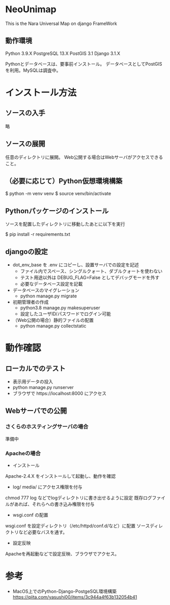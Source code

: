 # NeoUnimap

This is the Nara Universal Map on django FrameWork

## 動作環境

Python		3.9.X
PostgreSQL      13.X
PostGIS         3.1
Django          3.1.X

Pythonとデータベースは、要事前インストール。
データベースとしてPostGISを利用。MySQLは調査中。

# インストール方法

## ソースの入手

略

## ソースの展開

任意のディレクトリに展開。
Web公開する場合はWebサーバがアクセスできること。

## （必要に応じて）Python仮想環境構築

$ python -m venv venv
$ source venv/bin/activate

## Pythonパッケージのインストール

ソースを配置したディレクトリに移動したあとに以下を実行

$ pip install -r requirements.txt

## djangoの設定

- dot_env_base を .env にコピーし、設置サーバでの設定を記述
  - ファイル内でスペース、シングルクォート、ダブルクォートを使わない
  - テスト用途以外は DEBUG_FLAG=False としてデバッグモードを外す
  - 必要なデータベース設定を記載
- データベースのマイグレーション
  - python manage.py migrate
- 初期管理者の作成
  - python3.8 manage.py makesuperuser
  - 設定したユーザID/パスワードでログイン可能
- （Web公開の場合）静的ファイルの配置
  - python manage.py collectstatic

# 動作確認

## ローカルでのテスト

- 表示用データの投入
- python manage.py runserver
- ブラウザで https://localhost:8000 にアクセス

## Webサーバでの公開

### さくらのホスティングサーバの場合

準備中

### Apacheの場合

- インストール

Apache-2.4.X をインストールして起動し、動作を確認

- log/ media/ にアクセス権限を付与

chmod 777 log などでlogディレクトリに書き出せるように設定
既存ログファイルがあれば、それらへの書き込み権限を付与

- wsgi.conf の配置

wsgi.conf を設定ディレクトリ（/etc/httpd/conf.d/など）に配置
ソースディレクトリなど必要なバスを通す。

- 設定反映

Apacheを再起動などで設定反映、ブラウザでアクセス。

# 参考

* MacOS上でのPython-Django-PostgeSQL環境構築
https://qiita.com/yasushi00/items/3c944a4f63b132054b41
